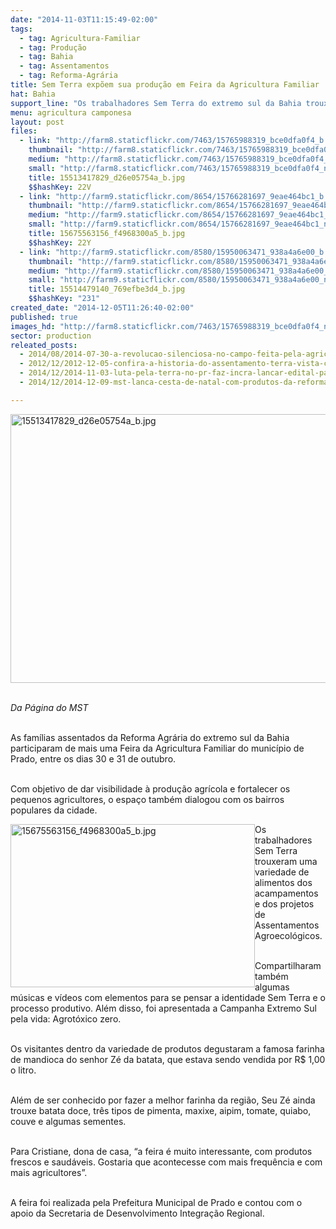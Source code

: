 ```yaml
---
date: "2014-11-03T11:15:49-02:00"
tags:
  - tag: Agricultura-Familiar
  - tag: Produção
  - tag: Bahia
  - tag: Assentamentos
  - tag: Reforma-Agrária
title: Sem Terra expõem sua produção em Feira da Agricultura Familiar
hat: Bahia
support_line: "Os trabalhadores Sem Terra do extremo sul da Bahia trouxeram uma variedade de alimentos dos acampamentos e assentamentos agroecológicos da região, além de compartilharam músicas e vídeos sobre a identidade Sem Terra."
menu: agricultura camponesa
layout: post
files:
  - link: "http://farm8.staticflickr.com/7463/15765988319_bce0dfa0f4_b.jpg"
    thumbnail: "http://farm8.staticflickr.com/7463/15765988319_bce0dfa0f4_t.jpg"
    medium: "http://farm8.staticflickr.com/7463/15765988319_bce0dfa0f4_z.jpg"
    small: "http://farm8.staticflickr.com/7463/15765988319_bce0dfa0f4_n.jpg"
    title: 15513417829_d26e05754a_b.jpg
    $$hashKey: 22V
  - link: "http://farm9.staticflickr.com/8654/15766281697_9eae464bc1_b.jpg"
    thumbnail: "http://farm9.staticflickr.com/8654/15766281697_9eae464bc1_t.jpg"
    medium: "http://farm9.staticflickr.com/8654/15766281697_9eae464bc1_z.jpg"
    small: "http://farm9.staticflickr.com/8654/15766281697_9eae464bc1_n.jpg"
    title: 15675563156_f4968300a5_b.jpg
    $$hashKey: 22Y
  - link: "http://farm9.staticflickr.com/8580/15950063471_938a4a6e00_b.jpg"
    thumbnail: "http://farm9.staticflickr.com/8580/15950063471_938a4a6e00_t.jpg"
    medium: "http://farm9.staticflickr.com/8580/15950063471_938a4a6e00_z.jpg"
    small: "http://farm9.staticflickr.com/8580/15950063471_938a4a6e00_n.jpg"
    title: 15514479140_769efbe3d4_b.jpg
    $$hashKey: "231"
created_date: "2014-12-05T11:26:40-02:00"
published: true
images_hd: "http://farm8.staticflickr.com/7463/15765988319_bce0dfa0f4_n.jpg"
sector: production
releated_posts:
  - 2014/08/2014-07-30-a-revolucao-silenciosa-no-campo-feita-pela-agricultura-familiar.md
  - 2012/12/2012-12-05-confira-a-historia-do-assentamento-terra-vista-contada-pelos-assentados.md
  - 2014/12/2014-11-03-luta-pela-terra-no-pr-faz-incra-lancar-edital-para-compra-de-areas-ocupadas.md
  - 2014/12/2014-12-09-mst-lanca-cesta-de-natal-com-produtos-da-reforma-agraria.md

---
```

<p><img alt="15513417829_d26e05754a_b.jpg" height="430" src="http://farm8.staticflickr.com/7463/15765988319_bce0dfa0f4_b.jpg" width="600" /></p>

<p><br />
<em>Da P&aacute;gina do MST</em></p>

<p><br />
As fam&iacute;lias assentados da Reforma Agr&aacute;ria do extremo sul da Bahia participaram de mais uma Feira da Agricultura Familiar do munic&iacute;pio de Prado, entre os dias 30 e 31 de outubro.<br />
&nbsp;</p>

<p>Com objetivo de dar visibilidade &agrave; produ&ccedil;&atilde;o agr&iacute;cola e fortalecer os pequenos agricultores, o espa&ccedil;o tamb&eacute;m dialogou com os bairros populares da cidade.</p>

<p><img alt="15675563156_f4968300a5_b.jpg" height="261" src="http://farm9.staticflickr.com/8654/15766281697_9eae464bc1_b.jpg" style="float:left" width="391" /></p>

<p>Os trabalhadores Sem Terra trouxeram uma variedade de alimentos dos acampamentos e dos projetos de Assentamentos Agroecol&oacute;gicos.<br />
&nbsp;</p>

<p>Compartilharam tamb&eacute;m algumas m&uacute;sicas e v&iacute;deos com elementos para se pensar a identidade Sem Terra e o processo produtivo. Al&eacute;m disso, foi apresentada a Campanha Extremo Sul pela vida: Agrot&oacute;xico zero.<br />
&nbsp;</p>

<p>Os visitantes dentro da variedade de produtos degustaram a famosa farinha de mandioca do senhor Z&eacute; da batata, que estava sendo vendida por R$ 1,00 o litro.</p>

<p><br />
Al&eacute;m de ser conhecido por fazer a melhor farinha da regi&atilde;o, Seu Z&eacute; ainda trouxe batata doce, tr&ecirc;s tipos de pimenta, maxixe, aipim, tomate, quiabo, couve e algumas sementes.<br />
&nbsp;</p>

<p>Para Cristiane, dona de casa, &ldquo;a feira &eacute; muito interessante, com produtos frescos e saud&aacute;veis. Gostaria que acontecesse com mais frequ&ecirc;ncia e com mais agricultores&rdquo;.</p>

<p><br />
A feira foi realizada pela Prefeitura Municipal de Prado e contou com o apoio da Secretaria de Desenvolvimento Integra&ccedil;&atilde;o Regional.</p>
